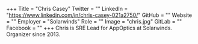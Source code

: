 +++
Title = "Chris Casey"
Twitter = ""
LinkedIn = "https://www.linkedin.com/in/chris-casey-021a2750/"
GitHub = ""
Website = ""
Employer = "Solarwinds"
Role = ""
Image = "chris.jpg"
GitLab = ""
Facebook = ""
+++
Chris is SRE Lead for AppOptics at Solarwinds. Organizer since 2013.